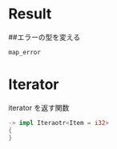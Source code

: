 # Result

##エラーの型を変える

```rust
map_error
```

# Iterator
iterator を返す関数

```rust
-> impl Iteraotr<Item = i32>
{
}
```

